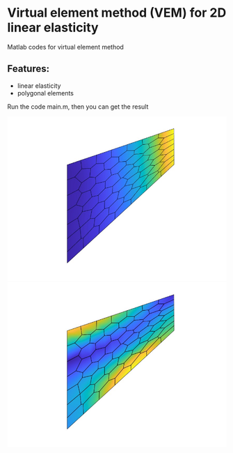 # Virtual element method (VEM) for 2D linear elasticity
Matlab codes for virtual element method



## Features:
* linear elasticity
* polygonal elements

Run the code main.m, then you can get the result
<div align="center">
    <img src="https://github.com/Qinxiaoye/VEM_mechanics2D/blob/main/uy.jpg">
</div>

<div align="center">
    <img src="https://github.com/Qinxiaoye/VEM_mechanics2D/blob/main/von-mises.jpg">
</div>
